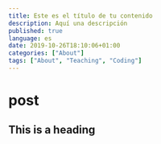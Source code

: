 ```yaml
---
title: Este es el título de tu contenido
description: Aquí una descripción
published: true
language: es
date: 2019-10-26T18:10:06+01:00
categories: ["About"]
tags: ["About", "Teaching", "Coding"]
---
```


# post

## This is a heading
